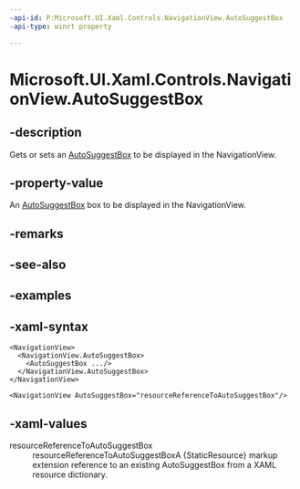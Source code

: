 ```yaml
---
-api-id: P:Microsoft.UI.Xaml.Controls.NavigationView.AutoSuggestBox
-api-type: winrt property

---
```

<!-- Property syntax.
public AutoSuggestBox AutoSuggestBox { get;  set; }
-->

# Microsoft.UI.Xaml.Controls.NavigationView.AutoSuggestBox



## -description

Gets or sets an [AutoSuggestBox](/uwp/api/windows.ui.xaml.controls.autosuggestbox) to be displayed in the NavigationView.



## -property-value

An [AutoSuggestBox](/uwp/api/windows.ui.xaml.controls.autosuggestbox) box to be displayed in the NavigationView.



## -remarks



## -see-also



## -examples



## -xaml-syntax

```xaml
<NavigationView>
  <NavigationView.AutoSuggestBox>
    <AutoSuggestBox .../>
  </NavigationView.AutoSuggestBox>
</NavigationView>
```

```xaml
<NavigationView AutoSuggestBox="resourceReferenceToAutoSuggestBox"/>
```



## -xaml-values

<dt>resourceReferenceToAutoSuggestBox</dt><dd>resourceReferenceToAutoSuggestBoxA {StaticResource} markup extension reference to an existing AutoSuggestBox from a XAML resource dictionary.</dd>
</dl>



